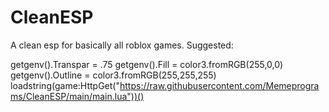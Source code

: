 # CleanESP
A clean esp for basically all roblox games.
Suggested:

getgenv().Transpar = .75 
getgenv().Fill = color3.fromRGB(255,0,0)
getgenv().Outline = color3.fromRGB(255,255,255)
loadstring(game:HttpGet("https://raw.githubusercontent.com/Memeprograms/CleanESP/main/main.lua"))()
